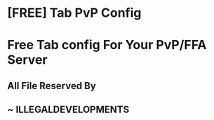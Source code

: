 # [FREE] Tab PvP Config
# Free Tab config For Your PvP/FFA Server
## All File Reserved By 
## ~ ILLEGALDEVELOPMENTS
